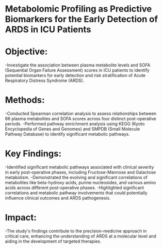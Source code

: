 # Metabolomic Profiling as Predictive Biomarkers for the Early Detection of ARDS in ICU Patients
# Objective:
-Investigate the association between plasma metabolite levels and SOFA (Sequential Organ Failure Assessment) scores in ICU patients to identify potential biomarkers for early detection and risk stratification of Acute Respiratory Distress Syndrome (ARDS).
# Methods:
-Conducted Spearman correlation analysis to assess relationships between 86 plasma metabolites and SOFA scores across four distinct post-operative periods.
-Performed pathway enrichment analysis using KEGG (Kyoto Encyclopedia of Genes and Genomes) and SMPDB (Small Molecule Pathway Database) to identify significant metabolic pathways.
# Key Findings:
-Identified significant metabolic pathways associated with clinical severity in early post-operative phases, including Fructose-Mannose and Galactose metabolism.
-Demonstrated the evolving and significant correlations of metabolites like beta-hydroxy acids, purine nucleosides, and various amino acids across different post-operative phases.
-Highlighted significant correlations and metabolic pathway involvements that could potentially influence clinical outcomes and ARDS pathogenesis.
# Impact:
-The study's findings contribute to the precision-medicine approach in critical care, enhancing the understanding of ARDS at a molecular level and aiding in the development of targeted therapies.
